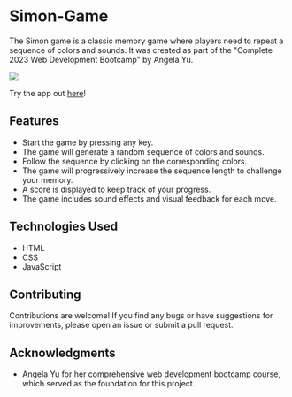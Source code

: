 # Simon-Game
The Simon game is a classic memory game where players need to repeat a sequence of colors and sounds. It was created as part of the "Complete 2023 Web Development Bootcamp" by Angela Yu.

<img src="https://drive.google.com/uc?export=view&id=1N5UiPjnRrlImHtG1FwG2DKK02LUGYJXl">

Try the app out [here](https://tristantanjh.github.io/Simon-Game/)!

## Features

- Start the game by pressing any key.
- The game will generate a random sequence of colors and sounds.
- Follow the sequence by clicking on the corresponding colors.
- The game will progressively increase the sequence length to challenge your memory.
- A score is displayed to keep track of your progress.
- The game includes sound effects and visual feedback for each move.

## Technologies Used

- HTML
- CSS
- JavaScript

## Contributing

Contributions are welcome! If you find any bugs or have suggestions for improvements, please open an issue or submit a pull request.

## Acknowledgments

- Angela Yu for her comprehensive web development bootcamp course, which served as the foundation for this project.


